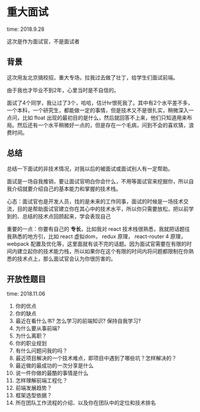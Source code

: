 # 重大面试

time: 2018.9.28

这次是作为面试官，不是面试者

## 背景

这次用友北京搞校招，重大专场，拉我过去做了壮丁，给学生们面试前端。

由于我也才毕业不到2年，心里当时是不自信的。

面试了4个同学，我让过了3个，哈哈，估计hr恨死我了。其中有2个水平差不多，一个本科，一个研究生，都能做一定的事情，但是技术又不是很扎实，稍微深入一点问，比如 float 出现的最初目的是什么，然后就回答不上来，他们只知道用来布局。然后还有一个水平稍微好一点的，但是存在一个毛病，问到不会的喜欢猜，浪费时间。

## 总结

总结一下面试的非技术情况，对我以后的被面试或面试别人有一定帮助。

面试是一场自我推销，要让面试官明白你会什么，不用等面试官来挖掘你，所以自我介绍就要介绍自己的基本能力和掌握的技术栈。

心态：面试官也是开发人员，找的是未来的工作同事，面试的时候是一场技术交流，目的是帮助面试官建立你在其心中的技术水平，所以你只需要放松，把以前学到的、总结的技术点回顾起来，学会表现自己

重要的一点：你要有自己的 **专长**，比如我对 react 技术栈很熟悉，我就把话题往我熟悉的地方引，比如 react 虚拟dom， redux 原理， react-router 4 原理， webpack 配置及优化等，这里面就有谈不完的话题。因为面试官需要在有限的时间内建立起你的技术能力栈，所以如果你在这个有限的时间内将问题都限制在你熟悉的技术点上，那么面试官会认为你很厉害的。

## 开放性题目

time: 2018.11.06

1. 你的优点
2. 你的缺点
3. 最近在看什么书? 怎么学习的前端知识? 保持自我学习?
4. 为什么要从事前端?
5. 为什么离职？
6. 你的职业规划
7. 有什么问题问我的吗？
8. 最近项目解决的一个技术难点，即项目中遇到了哪些坑？怎样解决的？
9. 最近做的最成功的一次分享是什么
10. 说一件你做的最酷的事情是什么
11. 怎样理解前端工程化？
12. 前端发展趋势？
13. 框架选型依据？
14. 所在团队工作流程的介绍、以及你在团队中的定位和技术排名
